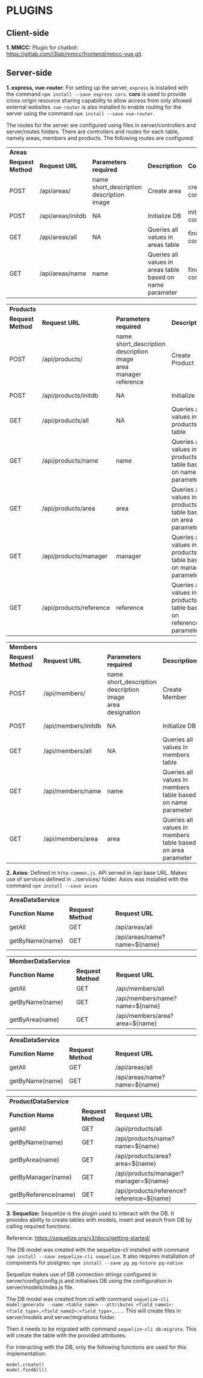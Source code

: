 # PLUGINS

## Client-side

**1. MMCC:** Plugin for chatbot: https://gitlab.com/i3lab/mmcc/frontend/mmcc-vue.git.

## Server-side

**1. express, vue-router**: For setting up the server, `express` is installed with the command `npm install --save express cors`. **cors** is used to provide cross-origin resource sharing capability to allow access from only allowed external websites. `vue-router` is also installed to enable routing for the server using  the command `npm install --save vue-router`.

The routes for the server are configured using files in server/controllers and server/routes folders. There are controllers and routes for each table, namely areas, members and products. The following routes are configured:

<table>
    <tr>
    <td><b>Areas</b></td>
    <tr>
        <td><b>Request Method</b></td>
        <td><b>Request URL</b></td>
        <td><b>Parameters required</b></td>
        <td><b>Description</b></td>
        <td><b>Controller path</b></td>
    </tr>
    <tr>
        <td>POST</td>
        <td>/api/areas/</td>
        <td>name<br>short_description<br>description<br>image</td>
        <td>Create area</td>
        <td>create in controllers/areas.controller.js</td>
    </tr>
    <tr>
        <td>POST</td>
        <td>/api/areas/initdb</td>
        <td>NA</td>
        <td>Initialize DB</td>
        <td>initdata in controllers/areas.controller.js</td>
    </tr>
    <tr>
        <td>GET</td>
        <td>/api/areas/all</td>
        <td>NA</td>
        <td>Queries all values in areas table</td>
        <td>findAll in controllers/areas.controller.js</td>
    </tr>
    <tr>
        <td>GET</td>
        <td>/api/areas/name</td>
        <td>name</td>
        <td>Queries all values in areas table based on name parameter</td>
        <td>findByName in controllers/areas.controller.js</td>
    </tr>
</table>

<table>
    <tr>
    <td><b>Products</b></td>
    <tr>
        <td><b>Request Method</b></td>
        <td><b>Request URL</b></td>
        <td><b>Parameters required</b></td>
        <td><b>Description</b></td>
        <td><b>Controller path</b></td>
    </tr>
    <tr>
        <td>POST</td>
        <td>/api/products/</td>
        <td>name<br>short_description<br>description<br>image<br>area<br>manager<br>reference</td>
        <td>Create Product</td>
        <td>create in controllers/products.controller.js</td>
    </tr>
    <tr>
        <td>POST</td>
        <td>/api/products/initdb</td>
        <td>NA</td>
        <td>Initialize DB</td>
        <td>initdata in controllers/products.controller.js</td>
    </tr>
    <tr>
        <td>GET</td>
        <td>/api/products/all</td>
        <td>NA</td>
        <td>Queries all values in products table</td>
        <td>findAll in controllers/products.controller.js</td>
    </tr>
    <tr>
        <td>GET</td>
        <td>/api/products/name</td>
        <td>name</td>
        <td>Queries all values in products table based on name parameter</td>
        <td>findByName in controllers/products.controller.js</td>
    </tr>
    <tr>
        <td>GET</td>
        <td>/api/products/area</td>
        <td>area</td>
        <td>Queries all values in products table based on area parameter</td>
        <td>findByArea in controllers/products.controller.js</td>
    </tr>
    <tr>
        <td>GET</td>
        <td>/api/products/manager</td>
        <td>manager</td>
        <td>Queries all values in products table based on manager parameter</td>
        <td>findByManager in controllers/products.controller.js</td>
    </tr>
    <tr>
        <td>GET</td>
        <td>/api/products/reference</td>
        <td>reference</td>
        <td>Queries all values in products table based on reference parameter</td>
        <td>findByReference in controllers/products.controller.js</td>
    </tr>
</table>

<table>
    <tr>
    <td><b>Members</b></td>
    <tr>
        <td><b>Request Method</b></td>
        <td><b>Request URL</b></td>
        <td><b>Parameters required</b></td>
        <td><b>Description</b></td>
        <td><b>Controller path</b></td>
    </tr>
    <tr>
        <td>POST</td>
        <td>/api/members/</td>
        <td>name<br>short_description<br>description<br>image<br>area<br>designation</td>
        <td>Create Member</td>
        <td>create in controllers/members.controller.js</td>
    </tr>
    <tr>
        <td>POST</td>
        <td>/api/members/initdb</td>
        <td>NA</td>
        <td>Initialize DB</td>
        <td>initdata in controllers/members.controller.js</td>
    </tr>
    <tr>
        <td>GET</td>
        <td>/api/members/all</td>
        <td>NA</td>
        <td>Queries all values in members table</td>
        <td>findAll in controllers/members.controller.js</td>
    </tr>
    <tr>
        <td>GET</td>
        <td>/api/members/name</td>
        <td>name</td>
        <td>Queries all values in members table based on name parameter</td>
        <td>findByName in controllers/members.controller.js</td>
    </tr>
    <tr>
        <td>GET</td>
        <td>/api/members/area</td>
        <td>area</td>
        <td>Queries all values in members table based on area parameter</td>
        <td>findByArea in controllers/members.controller.js</td>
    </tr>
</table>

**2. Axios:** Defined in `http-common.js`. API served in /api base URL. Makes use of services defined in ../services/ folder. Axios was installed with the command `npm install --save axios`

<table>
    <tr>
        <td><b>AreaDataService</b></td>
    </tr>
    <tr>
        <td><b>Function Name</b></td>
        <td><b>Request Method</b></td>
        <td><b>Request URL</b></td>
    </tr>
    <tr>
        <td>getAll</td>
        <td>GET</td>
        <td>/api/areas/all</td>
    </tr>
    <tr>
        <td>getByName(name)</td>
        <td>GET</td>
        <td>/api/areas/name?name=${name}</td>
    </tr>
</table>

<table>
    <tr>
        <td><b>MemberDataService</b></td>
    </tr>
    <tr>
        <td><b>Function Name</b></td>
        <td><b>Request Method</b></td>
        <td><b>Request URL</b></td>
    </tr>
    <tr>
        <td>getAll</td>
        <td>GET</td>
        <td>/api/members/all</td>
    </tr>
    <tr>
        <td>getByName(name)</td>
        <td>GET</td>
        <td>/api/members/name?name=${name}</td>
    </tr>
    <tr>
        <td>getByArea(name)</td>
        <td>GET</td>
        <td>/api/members/area?area=${name}</td>
    </tr>
</table>

<table>
    <tr>
        <td><b>AreaDataService</b></td>
    </tr>
    <tr>
        <td><b>Function Name</b></td>
        <td><b>Request Method</b></td>
        <td><b>Request URL</b></td>
    </tr>
    <tr>
        <td>getAll</td>
        <td>GET</td>
        <td>/api/areas/all</td>
    </tr>
    <tr>
        <td>getByName(name)</td>
        <td>GET</td>
        <td>/api/areas/name?name=${name}</td>
    </tr>
</table>

<table>
    <tr>
        <td><b>ProductDataService</b></td>
    </tr>
    <tr>
        <td><b>Function Name</b></td>
        <td><b>Request Method</b></td>
        <td><b>Request URL</b></td>
    </tr>
    <tr>
        <td>getAll</td>
        <td>GET</td>
        <td>/api/products/all</td>
    </tr>
    <tr>
        <td>getByName(name)</td>
        <td>GET</td>
        <td>/api/products/name?name=${name}</td>
    </tr>
    <tr>
        <td>getByArea(name)</td>
        <td>GET</td>
        <td>/api/products/area?area=${name}</td>
    </tr>
    <tr>
        <td>getByManager(name)</td>
        <td>GET</td>
        <td>/api/products/manager?manager=${name}</td>
    </tr>
    <tr>
        <td>getByReference(name)</td>
        <td>GET</td>
        <td>/api/products/reference?reference=${name}</td>
    </tr>
</table>


**3. Sequelize:** Sequelize is the plugin used to interact with the DB. It provides ability to create tables with models, insert and search from DB by calling required functions. 

Reference: https://sequelize.org/v3/docs/getting-started/  

The DB model was created with the sequelize-cli installed with command `npm install --save sequelize-cli sequelize`. It also requires installation of components for postgres: `npm install --save pg pg-hstore pg-native`

Sequelize makes use of DB connection strings configured in server/config/config.js and initialises DB using the configuration in server/models/index.js file.

The DB model was created from cli with command `sequelize-cli model:generate --name <table_name> --attributes <field_name1>:<field_type>,<field_name2>:<field_type>,...`. This will create files in server/models and server/migrations folder.

Then it needs to be migrated with command `sequelize-cli db:migrate`. This will create the table with the provided attributes.

For interacting with the DB, only the following functions are used for this implementation:
```
model.create()
model.findAll()
```

